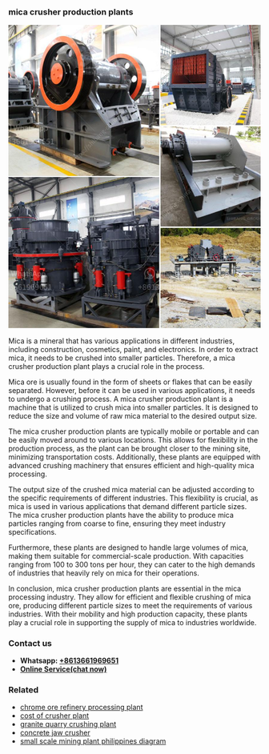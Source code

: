 <h3>mica crusher production plants</h3><img src='1708663362.jpg' alt=''><p>Mica is a mineral that has various applications in different industries, including construction, cosmetics, paint, and electronics. In order to extract mica, it needs to be crushed into smaller particles. Therefore, a mica crusher production plant plays a crucial role in the process.</p><p>Mica ore is usually found in the form of sheets or flakes that can be easily separated. However, before it can be used in various applications, it needs to undergo a crushing process. A mica crusher production plant is a machine that is utilized to crush mica into smaller particles. It is designed to reduce the size and volume of raw mica material to the desired output size.</p><p>The mica crusher production plants are typically mobile or portable and can be easily moved around to various locations. This allows for flexibility in the production process, as the plant can be brought closer to the mining site, minimizing transportation costs. Additionally, these plants are equipped with advanced crushing machinery that ensures efficient and high-quality mica processing.</p><p>The output size of the crushed mica material can be adjusted according to the specific requirements of different industries. This flexibility is crucial, as mica is used in various applications that demand different particle sizes. The mica crusher production plants have the ability to produce mica particles ranging from coarse to fine, ensuring they meet industry specifications.</p><p>Furthermore, these plants are designed to handle large volumes of mica, making them suitable for commercial-scale production. With capacities ranging from 100 to 300 tons per hour, they can cater to the high demands of industries that heavily rely on mica for their operations.</p><p>In conclusion, mica crusher production plants are essential in the mica processing industry. They allow for efficient and flexible crushing of mica ore, producing different particle sizes to meet the requirements of various industries. With their mobility and high production capacity, these plants play a crucial role in supporting the supply of mica to industries worldwide.</p><h3>Contact us</h3><ul><li><strong>Whatsapp:&nbsp;<a href="https://wa.me/8613661969651">+8613661969651</a></strong></li><li><a href="https://swt.shibang-china.com/?git&amp;zhl&amp;mica crusher production plants"><strong>Online Service(chat now)</strong></a></li></ul><h3>Related</h3><ul><li><a href='chrome ore refinery processing plant.md'>chrome ore refinery processing plant</a></li><li><a href='cost of crusher plant.md'>cost of crusher plant</a></li><li><a href='granite quarry crushing plant.md'>granite quarry crushing plant</a></li><li><a href='concrete jaw crusher.md'>concrete jaw crusher</a></li><li><a href='small scale mining plant philippines diagram.md'>small scale mining plant philippines diagram</a></li></ul>